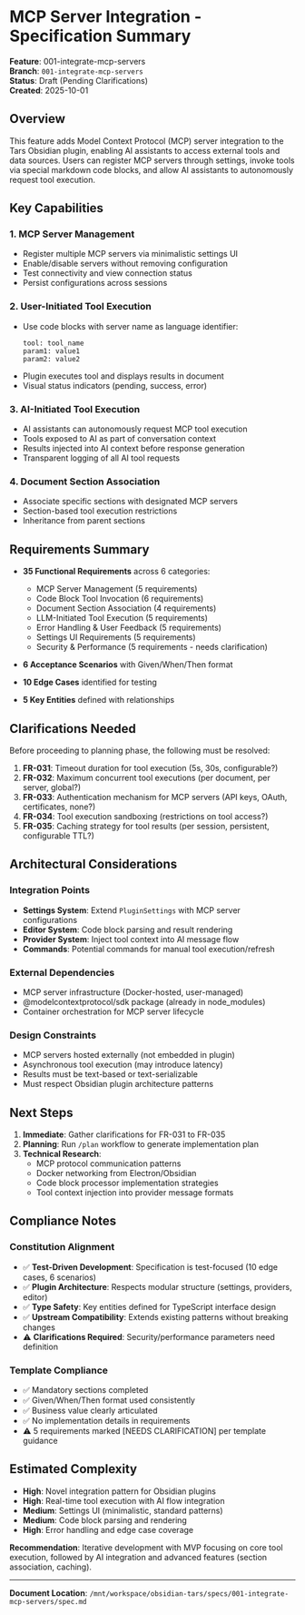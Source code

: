 # MCP Server Integration - Specification Summary

**Feature**: 001-integrate-mcp-servers  
**Branch**: `001-integrate-mcp-servers`  
**Status**: Draft (Pending Clarifications)  
**Created**: 2025-10-01

## Overview

This feature adds Model Context Protocol (MCP) server integration to the Tars Obsidian plugin, enabling AI assistants to access external tools and data sources. Users can register MCP servers through settings, invoke tools via special markdown code blocks, and allow AI assistants to autonomously request tool execution.

## Key Capabilities

### 1. MCP Server Management
- Register multiple MCP servers via minimalistic settings UI
- Enable/disable servers without removing configuration
- Test connectivity and view connection status
- Persist configurations across sessions

### 2. User-Initiated Tool Execution
- Use code blocks with server name as language identifier:
  ```servername
  tool: tool_name
  param1: value1
  param2: value2
  ```
- Plugin executes tool and displays results in document
- Visual status indicators (pending, success, error)

### 3. AI-Initiated Tool Execution
- AI assistants can autonomously request MCP tool execution
- Tools exposed to AI as part of conversation context
- Results injected into AI context before response generation
- Transparent logging of all AI tool requests

### 4. Document Section Association
- Associate specific sections with designated MCP servers
- Section-based tool execution restrictions
- Inheritance from parent sections

## Requirements Summary

- **35 Functional Requirements** across 6 categories:
  - MCP Server Management (5 requirements)
  - Code Block Tool Invocation (6 requirements)
  - Document Section Association (4 requirements)
  - LLM-Initiated Tool Execution (5 requirements)
  - Error Handling & User Feedback (5 requirements)
  - Settings UI Requirements (5 requirements)
  - Security & Performance (5 requirements - needs clarification)

- **6 Acceptance Scenarios** with Given/When/Then format
- **10 Edge Cases** identified for testing
- **5 Key Entities** defined with relationships

## Clarifications Needed

Before proceeding to planning phase, the following must be resolved:

1. **FR-031**: Timeout duration for tool execution (5s, 30s, configurable?)
2. **FR-032**: Maximum concurrent tool executions (per document, per server, global?)
3. **FR-033**: Authentication mechanism for MCP servers (API keys, OAuth, certificates, none?)
4. **FR-034**: Tool execution sandboxing (restrictions on tool access?)
5. **FR-035**: Caching strategy for tool results (per session, persistent, configurable TTL?)

## Architectural Considerations

### Integration Points
- **Settings System**: Extend `PluginSettings` with MCP server configurations
- **Editor System**: Code block parsing and result rendering
- **Provider System**: Inject tool context into AI message flow
- **Commands**: Potential commands for manual tool execution/refresh

### External Dependencies
- MCP server infrastructure (Docker-hosted, user-managed)
- @modelcontextprotocol/sdk package (already in node_modules)
- Container orchestration for MCP server lifecycle

### Design Constraints
- MCP servers hosted externally (not embedded in plugin)
- Asynchronous tool execution (may introduce latency)
- Results must be text-based or text-serializable
- Must respect Obsidian plugin architecture patterns

## Next Steps

1. **Immediate**: Gather clarifications for FR-031 to FR-035
2. **Planning**: Run `/plan` workflow to generate implementation plan
3. **Technical Research**: 
   - MCP protocol communication patterns
   - Docker networking from Electron/Obsidian
   - Code block processor implementation strategies
   - Tool context injection into provider message formats

## Compliance Notes

### Constitution Alignment
- ✅ **Test-Driven Development**: Specification is test-focused (10 edge cases, 6 scenarios)
- ✅ **Plugin Architecture**: Respects modular structure (settings, providers, editor)
- ✅ **Type Safety**: Key entities defined for TypeScript interface design
- ✅ **Upstream Compatibility**: Extends existing patterns without breaking changes
- ⚠️ **Clarifications Required**: Security/performance parameters need definition

### Template Compliance
- ✅ Mandatory sections completed
- ✅ Given/When/Then format used consistently
- ✅ Business value clearly articulated
- ✅ No implementation details in requirements
- ⚠️ 5 requirements marked [NEEDS CLARIFICATION] per template guidance

## Estimated Complexity

- **High**: Novel integration pattern for Obsidian plugins
- **High**: Real-time tool execution with AI flow integration
- **Medium**: Settings UI (minimalistic, standard patterns)
- **Medium**: Code block parsing and rendering
- **High**: Error handling and edge case coverage

**Recommendation**: Iterative development with MVP focusing on core tool execution, followed by AI integration and advanced features (section association, caching).

---

**Document Location**: `/mnt/workspace/obsidian-tars/specs/001-integrate-mcp-servers/spec.md`
